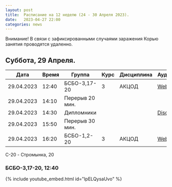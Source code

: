 ```yaml
---
layout: post
title:  Расписание на 12 неделю (24 - 30 Апреля 2023).
date:   2023-04-27 22:00
categories: news
---
```


Внимание! В связи с зафиксированными случаями заражения Корью занятия проводятся удаленно.

## Суббота, 29 Апреля.

| Дата          | Время   | Группа               | Курс | Дисциплина  | Аудитория  | Материалы |
| ------------- | ------- | -------------------- | ---- | ----------- | ---------- | --------- |
|29.04.2023     |12:40    |БСБО-3,17-20          |3     |АКЦОД        |[Webinar](https://online-edu.mirea.ru/)|           |
|29.04.2023     |14:10    |Перерыв 20 мин.       |      |             |            |           |
|29.04.2023     |14:30    |Дипломники            |      |             |[Discord](https://discord.gg/YvAWFmh2tz)|           |
|29.04.2023     |15:50    |Перерыв 30 мин.       |      |             |            |           |
|29.04.2023     |16:20    |БСБО-1,2-20           |3     |АКЦОД        |[Webinar](https://online-edu.mirea.ru/)|           |

C-20 - Стромынка, 20

### БСБО-3,17-20,  12:40
{% include youtube_embed.html id="IpELQysaUvo" %}


